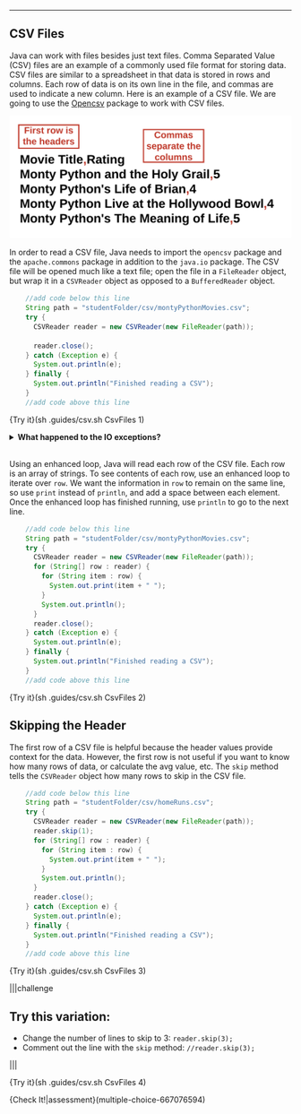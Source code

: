 ----------

## CSV Files

Java can work with files besides just text files. Comma Separated Value (CSV) files are an example of a commonly used file format for storing data. CSV files are similar to a spreadsheet in that data is stored in rows and columns. Each row of data is on its own line in the file, and commas are used to indicate a new column. Here is an example of a CSV file. We are going to use the [Opencsv](http://opencsv.sourceforge.net/) package to work with CSV files.

![Month Python CSV](.guides/img/monty-python-csv.png)

In order to read a CSV file, Java needs to import the `opencsv` package and the `apache.commons` package in addition to the `java.io` package. The CSV file will be opened much like a text file; open the file in a `FileReader` object, but wrap it in a `CSVReader` object as opposed to a `BufferedReader` object.

```java
    //add code below this line
    String path = "studentFolder/csv/montyPythonMovies.csv";
    try {
      CSVReader reader = new CSVReader(new FileReader(path));
      
      reader.close();
    } catch (Exception e) {
      System.out.println(e);
    } finally {
      System.out.println("Finished reading a CSV");
    }
    //add code above this line
```

{Try it}(sh .guides/csv.sh CsvFiles 1)

<details>
  <summary><strong>What happened to the IO exceptions?</strong></summary>
  In previous examples in this module, we were catching an <code>IOException</code>. When using the <code>CSVReader</code> class, you need to also catch a <code>CsvValidationException</code>. Instead of writing two different <code>catch</code> statements, we are going to write a generic <code>catch</code> statement that will work for any exception in the code.
</details><br>

Using an enhanced loop, Java will read each row of the CSV file. Each row is an array of strings. To see contents of each row, use an enhanced loop to iterate over `row`. We want the information in `row` to remain on the same line, so use `print` instead of `println`, and add a space between each element. Once the enhanced loop has finished running, use `println` to go to the next line.

```java
    //add code below this line
    String path = "studentFolder/csv/montyPythonMovies.csv";
    try {
      CSVReader reader = new CSVReader(new FileReader(path));
      for (String[] row : reader) {
        for (String item : row) {
          System.out.print(item + " ");
        }
        System.out.println();
      }
      reader.close();
    } catch (Exception e) {
      System.out.println(e);
    } finally {
      System.out.println("Finished reading a CSV");
    }
    //add code above this line
```

{Try it}(sh .guides/csv.sh CsvFiles 2)

## Skipping the Header

The first row of a CSV file is helpful because the header values provide context for the data. However, the first row is not useful if you want to know how many rows of data, or calculate the avg value, etc. The `skip` method tells the `CSVReader` object how many rows to skip in the CSV file.

```java
    //add code below this line
    String path = "studentFolder/csv/homeRuns.csv";
    try {
      CSVReader reader = new CSVReader(new FileReader(path));
      reader.skip(1);
      for (String[] row : reader) {
        for (String item : row) {
          System.out.print(item + " ");
        }
        System.out.println();
      }
      reader.close();
    } catch (Exception e) {
      System.out.println(e);
    } finally {
      System.out.println("Finished reading a CSV");
    }
    //add code above this line
```

{Try it}(sh .guides/csv.sh CsvFiles 3)

|||challenge
## Try this variation:
* Change the number of lines to skip to 3: `reader.skip(3);`
* Comment out the line with the `skip` method: `//reader.skip(3);`

|||

{Try it}(sh .guides/csv.sh CsvFiles 4)

{Check It!|assessment}(multiple-choice-667076594)
